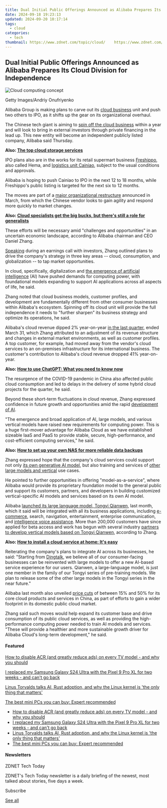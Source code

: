 ```yaml
---
title: Dual Initial Public Offerings Announced as Alibaba Prepares Its Cloud Division for Independence
date: 2024-09-18 19:23:13
updated: 2024-09-20 10:17:14
tags:
  - cloud
categories:
  - tech
thumbnail: https://www.zdnet.com/topic/cloud/    https://www.zdnet.com/a/img/resize/3993d419c01b284f4556e6a6eaa5dad570fd05ca/2023/05/19/d3146578-ed98-420c-bbe1-cd539263970e/gettyimages-1459535120.jpg?width=170&height=96&fit=crop&auto=webp
---
```


## Dual Initial Public Offerings Announced as Alibaba Prepares Its Cloud Division for Independence

![Cloud computing concept](https://www.zdnet.com/a/img/resize/caee620722f2d6a0a2660377b478c10823d30098/2023/05/19/d3146578-ed98-420c-bbe1-cd539263970e/gettyimages-1459535120.jpg?auto=webp&width=1280)

Getty Images/Andriy Onufriyenko

Alibaba Group is making plans to carve out its [cloud business](https://www.zdnet.com/article/what-is-cloud-computing-everything-you-need-to-know-about-the-cloud/) unit and push two others to IPO, as it shifts up the gear on its organizational overhaul. 

The Chinese tech giant is aiming to [spin off the cloud business](https://www.zdnet.com/article/alibaba-cloud-seeks-partners-to-help-build-custom-generative-ai-models/) within a year and will look to bring in external investors through private financing in the lead up. This new entity will become an independent publicly listed company, Alibaba said Thursday. 

**Also: [The top cloud storage services](https://www.zdnet.com/article/best-cloud-storage/)**

IPO plans also are in the works for its retail supermart business [Freshippo](https://www.zdnet.com/article/alibaba-enhances-delivery-push-by-acquiring-14-stake-in-sto-express/), also called Hema, and [logistics unit Cainiao](https://www.zdnet.com/article/alibaba-wants-to-build-logistics-network-that-can-handle-1-billion-packages-a-day/), subject to the usual conditions and approvals. 

Alibaba is hoping to push Cainiao to IPO in the next 12 to 18 months, while Freshippo's public listing is targeted for the next six to 12 months. 

The moves are part of a [major organizational restructure](https://www.zdnet.com/article/alibaba-cloud-hops-on-chatgpt-bandwagon-offers-ai-model-to-customers/) announced in March, from which the Chinese vendor looks to gain agility and respond more quickly to market changes. 

**Also: [Cloud specialists get the big bucks, but there's still a role for generalists](https://www.zdnet.com/article/the-road-ahead-for-cloud-skills-specialists-will-reign-but-we-still-need-generalists/)**

These efforts will be necessary amid "challenges and opportunities" in an uncertain economic landscape, according to Alibaba chairman and CEO Daniel Zhang. 

[Speaking](https://www.alizila.com/aliviews-daniel-zhang-on-alibabas-reorganization-and-q4-earnings/) during an earnings call with investors, Zhang outlined plans to drive the company's strategy in three key areas -- cloud, consumption, and globalization -- to tap market opportunities. 

In cloud, specifically, digitalization and [the emergence of artificial intelligence](https://www.zdnet.com/article/what-is-ai-heres-everything-you-need-to-know-about-artificial-intelligence/) (AI) have pushed demands for computing power, with foundational models expanding to support AI applications across all aspects of life, he said. 

Zhang noted that cloud business models, customer profiles, and development are fundamentally different from other consumer businesses within Alibaba's ecosystem. Spinning off its cloud unit will provide the full independence it needs to "further sharpen" its business strategy and optimize its operations, he said. 

Alibaba's cloud revenue dipped 2% year-on-year [in the last quarter](https://www.alibabagroup.com/en-US/document-1595215205757878272), ended March 31, which Zhang attributed to an adjustment of its revenue structure and changes in external market environments, as well as customer profiles. A top customer, for example, had moved away from the vendor's cloud services to an on-premises infrastructure for its international business. The customer's contribution to Alibaba's cloud revenue dropped 41% year-on-year. 

**Also: [How to use ChatGPT: What you need to know now](https://www.zdnet.com/article/how-to-use-chatgpt/)**

The resurgence of the COVID-19 pandemic in China also affected public cloud consumption and led to delays in the delivery of some hybrid cloud projects for the quarter, he said.

Beyond these short-term fluctuations in cloud revenue, Zhang expressed confidence in future growth and opportunities amid the rapid [development of AI](https://www.zdnet.com/article/china-wants-legal-sector-to-be-ai-powered-by-2025/). 

"The emergence and broad application of AI, large models, and various vertical models have raised new requirements for computing power. This is a huge first-mover advantage for Alibaba Cloud as we have established sizeable IaaS and PaaS to provide stable, secure, high-performance, and cost-efficient computing services," he said. 

**Also: [How to set up your own NAS for more reliable data backups](https://www.zdnet.com/home-and-office/networking/how-to-set-up-your-own-nas-for-more-reliable-data-backups/)**

Zhang expressed hope that the company's cloud services could support not only [its own generative AI model](https://www.zdnet.com/article/alibaba-cloud-hops-on-chatgpt-bandwagon-offers-ai-model-to-customers/), but also training and services of [other large models and vertical](https://www.zdnet.com/article/alibaba-cloud-seeks-partners-to-help-build-custom-generative-ai-models/) use cases. 

He pointed to further opportunities in offering "model-as-a-service", where Alibaba would provide its proprietary foundation model to the general public and support its customers, partners, and developers in building customized vertical-specific AI models and services based on its own AI model.

Alibaba [launched its large language model, Tongyi Qianwen](https://www.zdnet.com/article/alibaba-cloud-hops-on-chatgpt-bandwagon-offers-ai-model-to-customers/), last month, which it said will be integrated with all its business applications, including [e-commerce](https://www.zdnet.com/article/alibaba-e-commerce-merchants-turn-to-ai-for-content-creation/), search, navigation, entertainment, enterprise communication, and [intelligence voice assistance](https://www.zdnet.com/article/alibaba-to-invest-1b-on-ai-integration-with-smart-speaker/). More than 200,000 customers have since applied for beta access and work has begun with several industry [partners to develop vertical models based on Tongyi Qianwen](https://www.zdnet.com/article/alibaba-cloud-seeks-partners-to-help-build-custom-generative-ai-models/), according to Zhang.

**Also: [How to install a cloud service at home: It's easy](https://www.zdnet.com/article/how-to-install-a-cloud-service-at-home-its-easy/)**

Reiterating the company's plans to integrate AI across its businesses, he said: "Starting from [Dingtalk](https://www.zdnet.com/article/alibaba-cloud-offers-ai-platform-to-support-coronavirus-medical-research/), we believe all of our consumer-facing businesses can be reinvented with large models to offer a new AI-based service experience for our users. Qianwen, a large-language model, is just one member in the family of our Tongyi series of pre-training models. We plan to release some of the other large models in the Tongyi series in the near future."

Alibaba last month also unveiled [price cuts](https://www.zdnet.com/article/alibaba-cloud-seeks-partners-to-help-build-custom-generative-ai-models/) of between 15% and 50% for its core cloud products and services in China, as part of efforts to gain a wider footprint in its domestic public cloud market. 

Zhang said such moves would help expand its customer base and drive consumption of its public cloud services, as well as providing the high-performance computing power needed to train AI models and services. "These will provide a healthier and more sustainable growth driver for Alibaba Cloud's long-term development," he said. 

#### Featured

[How to disable ACR (and greatly reduce ads) on every TV model - and why you should](https://www.zdnet.com/article/how-to-disable-acr-and-greatly-reduce-ads-on-every-tv-model-and-why-you-should/ "How to disable ACR (and greatly reduce ads) on every TV model - and why you should")

[I replaced my Samsung Galaxy S24 Ultra with the Pixel 9 Pro XL for two weeks - and can't go back](https://www.zdnet.com/article/i-replaced-my-samsung-galaxy-s24-ultra-with-the-pixel-9-pro-xl-for-two-weeks-and-cant-go-back/ "I replaced my Samsung Galaxy S24 Ultra with the Pixel 9 Pro XL for two weeks - and can't go back")

[Linus Torvalds talks AI, Rust adoption, and why the Linux kernel is 'the only thing that matters'](https://www.zdnet.com/article/linus-torvalds-talks-ai-rust-adoption-and-why-the-linux-kernel-is-the-only-thing-that-matters/ "Linus Torvalds talks AI, Rust adoption, and why the Linux kernel is 'the only thing that matters'")

[The best mini PCs you can buy: Expert recommended](https://www.zdnet.com/article/best-mini-pc/ "The best mini PCs you can buy: Expert recommended")

* [How to disable ACR (and greatly reduce ads) on every TV model - and why you should](https://www.zdnet.com/article/how-to-disable-acr-and-greatly-reduce-ads-on-every-tv-model-and-why-you-should/ "How to disable ACR (and greatly reduce ads) on every TV model - and why you should")
* [I replaced my Samsung Galaxy S24 Ultra with the Pixel 9 Pro XL for two weeks - and can't go back](https://www.zdnet.com/article/i-replaced-my-samsung-galaxy-s24-ultra-with-the-pixel-9-pro-xl-for-two-weeks-and-cant-go-back/ "I replaced my Samsung Galaxy S24 Ultra with the Pixel 9 Pro XL for two weeks - and can't go back")
* [Linus Torvalds talks AI, Rust adoption, and why the Linux kernel is 'the only thing that matters'](https://www.zdnet.com/article/linus-torvalds-talks-ai-rust-adoption-and-why-the-linux-kernel-is-the-only-thing-that-matters/ "Linus Torvalds talks AI, Rust adoption, and why the Linux kernel is 'the only thing that matters'")
* [The best mini PCs you can buy: Expert recommended](https://www.zdnet.com/article/best-mini-pc/ "The best mini PCs you can buy: Expert recommended")

#### Newsletters

ZDNET Tech Today

ZDNET's Tech Today newsletter is a daily briefing of the newest, most talked about stories, five days a week.

 Subscribe

[See all](https://www.zdnet.com/newsletters/)

<ins class="adsbygoogle"
     style="display:block"
     data-ad-format="autorelaxed"
     data-ad-client="ca-pub-7571918770474297"
     data-ad-slot="1223367746"></ins>



<ins class="adsbygoogle"
     style="display:block"
     data-ad-client="ca-pub-7571918770474297"
     data-ad-slot="8358498916"
     data-ad-format="auto"
     data-full-width-responsive="true"></ins>
